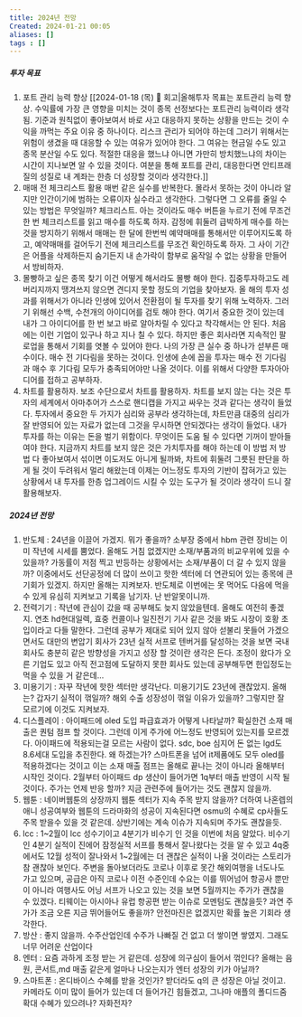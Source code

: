 ```yaml
---
title: 2024년 전망
Created: 2024-01-21 00:05
aliases: []
tags : []
---
```

##### 투자 목표
1. 포트 관리 능력 향상
    [[2024-01-18 (목) 🧠 회고|올해투자 목표는 포트관리 능력 향상. 수익률에 가장 큰 영향을 미치는 것이 종목 선정보다는 포트관리 능력이라 생각됨. 기준과 원칙없이 좋아보여서 바로 사고 대응하지 못하는 상황을 만드는 것이 수익을 까먹는 주요 이유 중 하나이다. 리스크 관리가 되어야 하는데 그러기 위해서는 위험이 생겼을 때 대응할 수 있는 여유가 있어야 한다. 그 여유는 현금일 수도 있고 종목 분산일 수도 있다. 적절한 대응을 했느냐 아니면 가만히 방치했느냐의 차이는 시간이 지나보면 알 수 있을 것이다. 여분을 통해 포트를 관리, 대응한다면 안티프래질의 성질로 내 계좌는 한층 더 성장할 것이라 생각한다.]]
2. 매매 전 체크리스트 활용
    매번 같은 실수를 반복한다. 몰라서 못하는 것이 아니라 알지만 인간이기에 범하는 오류이자 실수라고 생각한다. 그렇다면 그 오류를 줄일 수 있는 방법은 무엇일까? 체크리스트. 아는 것이라도 매수 버튼을 누르기 전에 무조건 한 번 체크리스트를 읽고 매수를 하도록 하자. 감정에 휘둘려 급박하게 매수를 하는 것을 방지하기 위해서 매매는 한 달에 한번씩 예약매매를 통해서만 이루어지도록 하고, 예약매매를 걸어두기 전에 체크리스트를 무조건 확인하도록 하자. 그 사이 기간은 어플을 삭제하든지 숨기든지 내 손가락이 함부로 움작일 수 없는 상황을 만들어서 방비하자.
3. 몰빵하고 싶은 종목 찾기
    이건 어떻게 해서라도 몰빵 해야 한다. 집중투자하고도 레버리지까지 땡겨쓰지 않으면 견디지 못할 정도의 기업을 찾아보자. 올 해의 투자 성과를 위해서가 아니라 인생에 있어서 전환점이 될 투자를 찾기 위해 노력하자. 그러기 위해선 수백, 수천개의 아이디어를 검토 해야 한다. 여기서 중요한 것이 있는데 내가 그 아이디어를 한 번 보고 바로 알아차릴 수 있다고 착각해서는 안 된다. 처음에는 이런 기업이 있구나 하고 지나 칠 수 있다. 하지만 좋은 회사라면 지속적인 팔로업을 통해서 기회를 엿볼 수 있어야 한다. 나의 가장 큰 실수 중 하나가 섣부른 매수이다. 매수 전 기다림을 못하는 것이다. 인생에 손에 꼽을 투자는 매수 전 기다림과 매수 후 기다림 모두가 충족되어야만 나올 것이다. 이를 위해서 다양한 투자아아디어를 접하고 공부하자.
4. 차트를 활용하자.
    보조 수단으로서 차트를 활용하자. 차트를 보지 않는 다는 것은 투자의 세계에서 아마추어가 스스로 핸디캡을 가지고 싸우는 것과 같다는 생각이 들었다. 투자에서 중요한 두 가지가 심리와 공부라 생각하는데, 차트만큼 대중의 심리가 잘 반영되어 있는 자료가 없는데 그것을 무시하면 안되겠다는 생각이 들었다. 내가 투자를 하는 이유는 돈을 벌기 위함이다. 무엇이든 도움 될 수 있다면 기꺼이 받아들여야 한다. 지금까지 차트를 보지 않은 것은 가치투자를 해야 하는데 이 방법 저 방법 다 좋아보여서 섞이면 이도저도 아니게 될까봐,  차트에 휘둘려 그릇된 판단을 하게 될 것이 두려워서 멀리 해왔는데 이제는 어느정도 투자의 기반이 잡혀가고 있는 상황에서 내 투자를 한층 업그레이드 시킬 수 있는 도구가 될 것이라 생각이 드니 잘 활용해보자.

##### 2024년 전망
1. 반도체 : 24년을 이끌어 가겠지. 뭐가 좋을까? 소부장 중에서 hbm  관련 장비는 이미 작년에 시세를 뿜었다. 올해도 거침 없겠지만 소재/부품과의 비교우위에 있을 수 있을까? 가동률이 저점 찍고 반등하는 상황에서는 소재/부품이 더 갈 수 있지 않을까? 이중에서도 선단공정에 더 많이 쓰이고 핫한 섹터에 더 연관되어 있는 종목에 큰 기회가 있겠지. 하지만 올해는 지켜보자. 반도체로 이번에는 못 먹어도 다음에 먹을 수 있게 유심히 지켜보고 기록을 남기자. 난 반알못이니까.
2. 전력기기 : 작년에 관심이 갔을 때 공부해도 늦지 않았을텐데. 올해도 여전히 좋겠지. 연초 hd현대일렉, 효중 컨콜이나 일진전기 기사 같은 것을 봐도 시장이 호황 초입이라고 다들 말한다. 그런데 공부가 제대로 되어 있지 않아 섣불리 못들어 가겠으면서도 대만의 변압기 회사가 23년 실적 서프로 텐버거를 달성하는 것을 보면 국내 회사도 충분히 같은 방향성을 가지고 성장 할 것이란 생각은 든다. 조정이 왔다가 오른 기업도 있고 아직 전고점에 도달하지 못한 회사도 있는데 공부해두면 한입정도는 먹을 수 있을 거 같은데...
3. 미용기기 : 자꾸 작년에 핫한 섹터만 생각난다. 미용기기도 23년에 괜찮았지. 올해는? 갑자기 실적이 꺾일까? 해외 수출 성장성이 꺾일 이유가 있을까? 그렇지만 잘 모르기에 이것도 지켜보자.
4. 디스플레이 : 아이패드에 oled 도입 파급효과가 어떻게 나타날까? 확실한건 소재 매출은 퀀텀 점프 할 것이다. 그런데 이게 주가에 어느정도 반영되어 있는지를 모르겠다. 아이패드에 적용되는걸 모르는 사람이 없다. sdc, boe 심지어 돈 없는 lgd도 8.6세대 도입을 추진한다. 왜 하겠는가? 스마트폰을 넘어 it제품에도 모두 oled를 적용하겠다는 것이고 이는 소재 매출 점프는 올해로 끝나는 것이 아니라 올해부터 시작인 것이다. 2월부터 아이패드 dp 생산이 들어가면 1q부터 매출 반영이 시작 될 것이다. 주가는 언제 반응 할까? 지금 관련주에 들어가는 것도 괜찮지 않을까.
5. 웹툰 : 네이버웹툰의 상장까지 웹툰 섹터가 지속 주목 받지 않을까? 더하여 나혼렙의 애니 성공여부와 웹툰의 드라마화의 성공이 지속된다면 osmu의 수혜로 cp사들도 주목 받을수 있을 것 같은데. 상반기에는 계속 이슈가 지속되며 주가도 괜찮을듯.
6. lcc : 1~2월이 lcc 성수기이고 4분기가 비수기 인 것을 이번에 처음 알았다. 비수기인 4분기 실적이 진에어 잠정실적 서프를 통해서 잘나왔다는 것을 알 수 있고 4q중에서도 12월 성적이 잘나와서 1~2월에는 더 괜찮은 실적이 나올 것이라는 스토리가 참 괜찮아 보인다. 주변을 돌아보더라도 코로나 이후로 못간 해외여행을 너도나도 가고 있으며, 공급은 아직 코로나 이전 수준인데 수요는 이를 뛰어넘어 항공사 뿐만이 아니라 여행사도 어닝 서프가 나오고 있는 것을 보면 5월까지는 주가가 괜찮을 수 있겠다. 티웨이는 아시아나 유럽 항공편 받는 이슈로 모멘텀도 괜찮을듯? 과연 주가가 조금 오른 지금 뛰어들어도 좋을까? 안전마진은 없겠지만 확률 높은 기회라 생각한다.
7. 방산 : 좋지 않을까. 수주산업인데 수주가 나빠질 건 없고 더 쌓이면 쌓였지. 그래도 너무 어려운 산업이다
8. 엔터 : 요즘 과하게 조정 받는 거 같은데. 성장에 의구심이 들어서 꺾인다? 올해는 음원, 콘서트,md 매출 같은게 얼마나 나오는지가 엔터 성장의 키가 아닐까? 
9. 스마트폰 : 온디바이스 수혜를 받을 것인가? 받더라도 q의 큰 성장은 아닐 것이고. 카메라도 이미 많이 들어가 있는데 더 들어가긴 힘들겠고, 그나마 애플의 폴디드줌 확대 수혜가 있으려나? 자화전자?